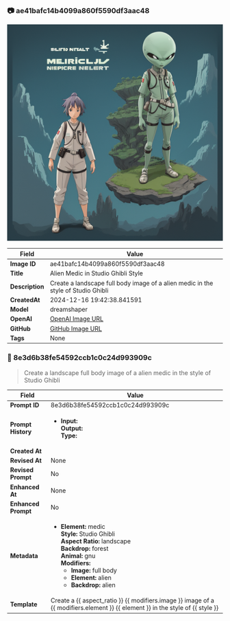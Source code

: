 

### 📷 ae41bafc14b4099a860f5590df3aac48 


![data.id](./ae41bafc14b4099a860f5590df3aac48.jpg)


| Field          | Value                                                                                                                     |
|----------------|---------------------------------------------------------------------------------------------------------------------------|
| **Image ID**             | ae41bafc14b4099a860f5590df3aac48                                                                                                             |
| **Title**           | Alien Medic in Studio Ghibli Style                                                                                                       |
| **Description**           | Create a landscape full body image of a alien medic in the style of Studio Ghibli                                                                                                       |
| **CreatedAt**        | 2024-12-16 19:42:38.841591                                                                                                        |
| **Model**        | dreamshaper                                                                                                        |
| **OpenAI**         | [OpenAI Image URL](http://192.168.1.85:8081/generated-images/b642010867247.png)                                                                                |
| **GitHub**         | [GitHub Image URL](https://raw.githubusercontent.com/Caneta-Silva/weeb/refs/heads/main/images/ae41bafc14b4099a860f5590df3aac48/ae41bafc14b4099a860f5590df3aac48.jpg)                                                                                |
| **Tags**       | None                                                                                                                   |

### 📜 8e3d6b38fe54592ccb1c0c24d993909c

> Create a landscape full body image of a alien medic in the style of Studio Ghibli

| Field          | Value                                                                                                                                                                      |
|----------------|----------------------------------------------------------------------------------------------------------------------------------------------------------------------------|
| **Prompt ID**  | 8e3d6b38fe54592ccb1c0c24d993909c                                                                                                                                                            |
| **Prompt History** | <ul><li>**Input:**  <br> **Output:**  <br> **Type:** </li></ul> |
| **Created At** |                                                                                                                                                    |
| **Revised At** | None                                                                                                                                                   |
| **Revised Prompt** | No                                                                                                                                                                      |
| **Enhanced At** | None                                                                                                                                                  |
| **Enhanced Prompt** | No                                                                                                                                                                    |
| **Metadata**   | <ul><li>**Element:** medic <br> **Style:** Studio Ghibli <br> **Aspect Ratio:** landscape <br> **Backdrop:** forest <br> **Animal:** gnu <br> **Modifiers:**<ul><li>**Image:** full body</li><li>**Element:** alien</li><li>**Backdrop:** alien</li></ul></li></ul> |
| **Template**   | Create a {{ aspect_ratio }} {{ modifiers.image }} image of a {{ modifiers.element }} {{ element }} in the style of {{ style }}                                                                                                                                           |


